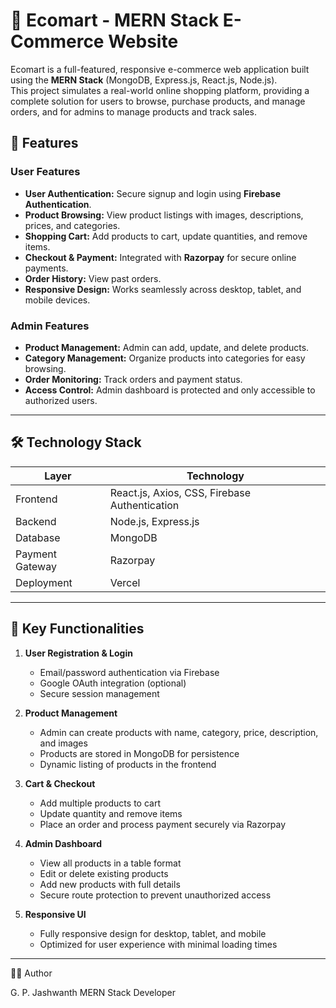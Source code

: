 # 🛒 Ecomart - MERN Stack E-Commerce Website

Ecomart is a full-featured, responsive e-commerce web application built using the **MERN Stack** (MongoDB, Express.js, React.js, Node.js).  
This project simulates a real-world online shopping platform, providing a complete solution for users to browse, purchase products, and manage orders, and for admins to manage products and track sales.

## 🌟 Features

### **User Features**
- **User Authentication:** Secure signup and login using **Firebase Authentication**.  
- **Product Browsing:** View product listings with images, descriptions, prices, and categories.  
- **Shopping Cart:** Add products to cart, update quantities, and remove items.  
- **Checkout & Payment:** Integrated with **Razorpay** for secure online payments.  
- **Order History:** View past orders.  
- **Responsive Design:** Works seamlessly across desktop, tablet, and mobile devices.

### **Admin Features**
- **Product Management:** Admin can add, update, and delete products.  
- **Category Management:** Organize products into categories for easy browsing.  
- **Order Monitoring:** Track orders and payment status.  
- **Access Control:** Admin dashboard is protected and only accessible to authorized users.

---

## 🛠️ Technology Stack

| Layer | Technology |
|-------|------------|
| Frontend | React.js, Axios, CSS, Firebase Authentication |
| Backend | Node.js, Express.js |
| Database | MongoDB |
| Payment Gateway | Razorpay |
| Deployment |  Vercel | Render |

---

## 🔑 Key Functionalities

1. **User Registration & Login**
   - Email/password authentication via Firebase
   - Google OAuth integration (optional)
   - Secure session management  

2. **Product Management**
   - Admin can create products with name, category, price, description, and images  
   - Products are stored in MongoDB for persistence  
   - Dynamic listing of products in the frontend  

3. **Cart & Checkout**
   - Add multiple products to cart  
   - Update quantity and remove items  
   - Place an order and process payment securely via Razorpay  

4. **Admin Dashboard**
   - View all products in a table format  
   - Edit or delete existing products  
   - Add new products with full details  
   - Secure route protection to prevent unauthorized access  

5. **Responsive UI**
   - Fully responsive design for desktop, tablet, and mobile  
   - Optimized for user experience with minimal loading times  

---

👨‍💻 Author

G. P. Jashwanth
MERN Stack Developer
